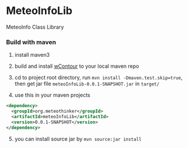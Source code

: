 # MeteoInfoLib
MeteoInfo Class Library


### Build with maven

1. install maven3

2. build and install [wContour](https://github.com/Anebrithien/wContour) to your local maven repo

3. cd to project root directory, run `mvn install -Dmaven.test.skip=true`, 
then get jar file `meteoInfoLib-0.0.1-SNAPSHOT.jar` in `target/`

4. use this in your maven projects

  ```xml
  <dependency>
    <groupId>org.meteothinker</groupId>
    <artifactId>meteoInfoLib</artifactId>
    <version>0.0.1-SNAPSHOT</version>
  </dependency>
  ```

5. you can install source jar by `mvn source:jar install`